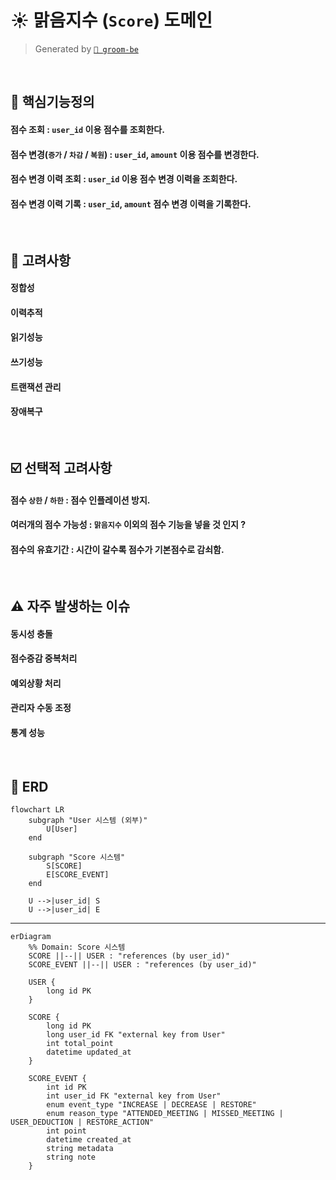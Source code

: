 # ☀️ 맑음지수 (`Score`) 도메인
> Generated by [`🚀 groom-be`](https://github.com/orgs/groom-link/teams/groom-be)

<br>

## 📌 핵심기능정의
#### 점수 조회 : `user_id` 이용 점수를 조회한다.
#### 점수 변경(`증가` / `차감` / `복원`) : `user_id`, `amount` 이용 점수를 변경한다.
#### 점수 변경 이력 조회 : `user_id` 이용 점수 변경 이력을 조회한다.
#### 점수 변경 이력 기록 : `user_id`, `amount` 점수 변경 이력을 기록한다.

<br>

## 🤔 고려사항
#### 정합성
#### 이력추적
#### 읽기성능
#### 쓰기성능
#### 트랜잭션 관리
#### 장애복구

<br>

## ☑️ 선택적 고려사항
#### 점수 `상한` / `하한` : 점수 인플레이션 방지.
#### 여러개의 점수 가능성 : `맑음지수` 이외의 점수 기능을 넣을 것 인지 ?
#### 점수의 유효기간 : 시간이 갈수록 점수가 기본점수로 감쇠함.

<br>

## ⚠️ 자주 발생하는 이슈
#### 동시성 충돌
#### 점수증감 중복처리
#### 예외상황 처리
#### 관리자 수동 조정
#### 통계 성능

<br>

## 🎨 ERD
```mermaid
flowchart LR
    subgraph "User 시스템 (외부)"
        U[User]
    end

    subgraph "Score 시스템"
        S[SCORE]
        E[SCORE_EVENT]
    end

    U -->|user_id| S
    U -->|user_id| E
```
---
```mermaid
erDiagram
    %% Domain: Score 시스템
    SCORE ||--|| USER : "references (by user_id)"
    SCORE_EVENT ||--|| USER : "references (by user_id)"

    USER {
        long id PK
    }

    SCORE {
        long id PK
        long user_id FK "external key from User"
        int total_point
        datetime updated_at
    }

    SCORE_EVENT {
        int id PK
        int user_id FK "external key from User"
        enum event_type "INCREASE | DECREASE | RESTORE"
        enum reason_type "ATTENDED_MEETING | MISSED_MEETING | USER_DEDUCTION | RESTORE_ACTION"
        int point
        datetime created_at
        string metadata
        string note
    }

```